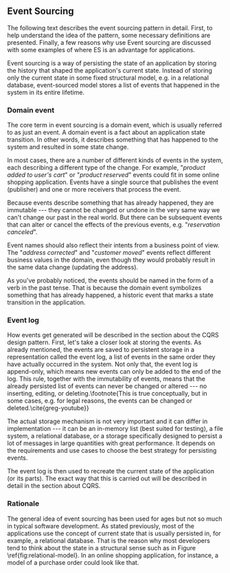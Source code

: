## Event Sourcing

The following text describes the event sourcing pattern in detail. First, to help understand the idea of the pattern, some necessary definitions are presented. Finally, a few reasons why use Event sourcing are discussed with some examples of where ES is an advantage for applications.

Event sourcing is a way of persisting the state of an application by storing the history that shaped the application's current state. Instead of storing only the current state in some fixed structural model, e.g. in a relational database, event-sourced model stores a list of events that happened in the system in its entire lifetime.



### Domain event

The core term in event sourcing is a domain event, which is usually referred to as just an event. A domain event is a fact about an application state transition. In other words, it describes something that has happened to the system and resulted in some state change. 

In most cases, there are a number of different kinds of events in the system, each describing a different type of the change. For example, "*product added to user's cart*" or "*product reserved*" events could fit in some online shopping application. Events have a single source that publishes the event (publisher) and one or more receivers that process the event. 

Because events describe something that has already happened, they are immutable --- they cannot be changed or undone in the very same way we can't change our past in the real world. But there can be subsequent events that can alter or cancel the effects of the previous events, e.g. "*reservation canceled*".

Event names should also reflect their intents from a business point of view. The "*address corrected*" and "*customer moved*" events reflect different business values in the domain, even though they would probably result in the same data change (updating the address).

As you've probably noticed, the events should be named in the form of a verb in the past tense. That is because the domain event symbolizes something that has already happened, a historic event that marks a state transition in the application.


### Event log

How events get generated will be described in the section about the CQRS design pattern. First, let's take a closer look at storing the events. As already mentioned, the events are saved to persistent storage in a representation called the event log, a list of events in the same order they have actually occurred in the system. Not only that, the event log is append-only, which means new events can only be added to the end of the log. This rule, together with the immutability of events, means that the already persisted list of events can never be changed or altered --- no inserting, editing, or deleting.\footnote{This is true conceptually, but in some cases, e.g. for legal reasons, the events can be changed or deleted.\cite{greg-youtube}}

The actual storage mechanism is not very important and it can differ in implementation --- it can be an in-memory list (best suited for testing), a file system, a relational database, or a storage specifically designed to persist a lot of messages in large quantities with great performance. It depends on the requirements and use cases to choose the best strategy for persisting events.

The event log is then used to recreate the current state of the application (or its parts). The exact way that this is carried out will be described in detail in the section about CQRS.

### Rationale

The general idea of event sourcing has been used for ages but not so much in typical software development. As stated previously, most of the applications use the concept of current state that is usually persisted in, for example, a relational database. That is the reason why most developers tend to think about the state in a structural sense such as in Figure \ref{fig:relational-model}. In an online shopping application, for instance, a model of a purchase order could look like that.
